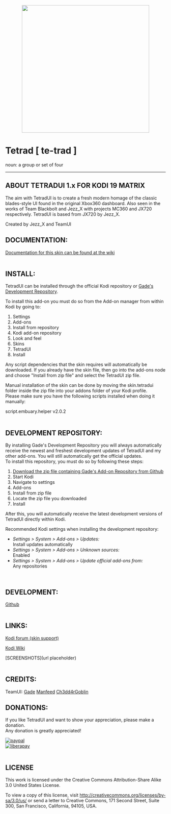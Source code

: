 <p align="center">
<img src="https://github.com/gade01/skin.tetradui/blob/master/resources/clearlogo.png" width="400" align="middle">
</p>

# Tetrad [ te-trad ]
noun: a group or set of four

------------------------------------------------------------------------
## ABOUT TETRADUI 1.x FOR KODI 19 MATRIX
The aim with TetradUI is to create a fresh modern homage of the classic blades-style UI found in the original Xbox360 dashboard. Also seen in the works of Team Blackbolt and Jezz_X with projects MC360 and JX720 respectively. TetradUI is based from JX720 by Jezz_X.
  
Created by Jezz_X and TeamUI 
<br>

## DOCUMENTATION:
[Documentation for this skin can be found at the wiki](https://github.com/Ch3dd4rGoblin/skin.tetradui/wiki)  
<br>

## INSTALL:
TetradUI can be installed through the official Kodi repository or [Gade's Development Repository](https://github.com/gade01/repository.gade/blob/master/leia/repository.gade/repository.gade-2.1.1.zip?raw=true).

To install this add-on you must do so from the Add-on manager from within Kodi by going to:   
1. Settings   
2. Add-ons   
3. Install from repository   
4. Kodi add-on repository   
5. Look and feel   
6. Skins   
7. TetradUI   
8. Install

Any script dependencies that the skin requires will automatically be downloaded. If you already have the skin file, then go into the add-ons node and choose "Install from zip file" and select the TetradUI zip file.

Manual installation of the skin can be done by moving the skin.tetradui folder inside the zip file into your addons folder of your Kodi profile.  
Please make sure you have the following scripts installed when doing it manually: 
  
script.embuary.helper v2.0.2  
<br>

## DEVELOPMENT REPOSITORY:  
By installing Gade's Development Repository you will always automatically receive the newest and freshest development updates of TetradUI and my other add-ons. You will still automatically get the official updates.  
To install this repository, you must do so by following these steps:  

1. [Download the zip file containing Gade's Add-on Repository from Github](https://github.com/gade01/repository.gade/raw/master/leia/repository.gade/repository.gade-2.1.1.zip)   
2. Start Kodi   
3. Navigate to settings   
4. Add-ons   
5. Install from zip file   
6. Locate the zip file you downloaded   
7. Install   

After this, you will automatically receive the latest development versions of TetradUI directly within Kodi.   

Recommended Kodi settings when installing the development repository:

- _Settings > System > Add-ons > Updates:_
<br>Install updates automatically   
- _Settings > System > Add-ons > Unknown sources:_
<br>Enabled   
- _Settings > System > Add-ons > Update official add-ons from:_
<br>Any repositories   
<br>

## DEVELOPMENT:
[Github](https://github.com/gade01/skin.tetradui)  
<br>

## LINKS:
[Kodi forum (skin support)](https://forum.kodi.tv/forumdisplay.php?fid=318) 

[Kodi Wiki](https://kodi.wiki/view/Add-on:TetradUI)

[SCREENSHOTS](url placeholder)  
<br>

## CREDITS: 
TeamUI:
[Gade](https://forum.kodi.tv/member.php?action=profile&uid=152411)
[Manfeed](https://forum.kodi.tv/member.php?action=profile&uid=81541)
[Ch3dd4rGoblin](https://forum.kodi.tv/member.php?action=profile&uid=465378)
<br>

## DONATIONS:
If you like TetradUI and want to show your appreciation, please make a donation.  
Any donation is greatly appreciated!

[![paypal](https://www.paypalobjects.com/en_US/i/btn/btn_donate_LG.gif)](https://www.paypal.com/cgi-bin/webscr?cmd=_donations&business=TKBVTL8RFC43N&lc=DK&item_name=Gade&item_number=skin%2erapier&currency_code=EUR&bn=PP%2dDonationsBF%3abtn_donate_LG%2egif%3aNonHostedGuest)  
[![liberapay](https://liberapay.com/assets/widgets/donate.svg)](https://liberapay.com/Gade/donate)  
<br>

## LICENSE
This work is licensed under the Creative Commons Attribution-Share Alike 3.0 United States License.

To view a copy of this license, visit http://creativecommons.org/licenses/by-sa/3.0/us/ or send a letter to Creative Commons, 171 Second Street, Suite 300, San Francisco, California, 94105, USA.
<br>